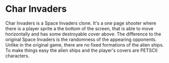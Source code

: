# Char Invaders

Char Invaders is a Space Invaders clone. It's a one page shooter where there is a player sprite a the bottom of the screen, that is able to move horizontally and has some destroyable cover above.
The difference to the original Space Invaders is the randomness of the appearing opponents. Unlike in the original game, there are no fixed formations of the alien ships.
To make things easy the alien ships and the player's covers are PETSCII characters.

